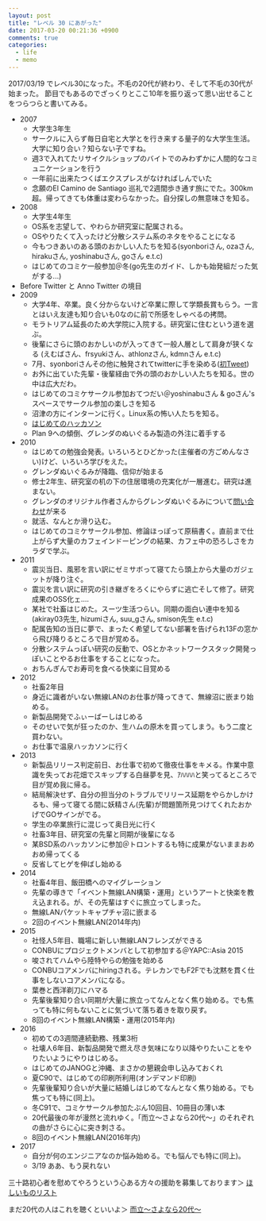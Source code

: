 ```yaml
---
layout: post
title: "レベル 30 にあがった"
date: 2017-03-20 00:21:36 +0900
comments: true
categories: 
  - life
  - memo
---
```


2017/03/19 でレベル30になった。不毛の20代が終わり、そして不毛の30代が始まった。
節目でもあるのでざっくりとここ10年を振り返って思い出せることをつらつらと書いてみる。

- 2007
  - 大学生3年生
  - サークルに入らず毎日自宅と大学とを行き来する量子的な大学生生活。大学に知り合い？知らない子ですね。
  - 週3で入れてたリサイクルショップのバイトでのみわずかに人間的なコミュニケーションを行う
  - 一年前に出来たつくばエクスプレスがなければしんでいた
  - 念願のEl Camino de Santiago 巡礼で2週間歩き通す旅にでた。300km超。帰ってきても体重は変わらなかった。自分探しの無意味さを知る。
- 2008
  - 大学生4年生
  - OS系を志望して、やわらか研究室に配属される。
  - OSやりたくて入ったけど分散システム系のネタをやることになる
  - 今もつきあいのある頭のおかしい人たちを知る(syonboriさん, ozaさん, hirakuさん, yoshinabuさん, goさん e.t.c)
  - はじめてのコミケ一般参加＠冬(go先生のガイド、しかも始発組だった気がする...)
- Before Twitter と Anno Twitter の境目
- 2009
  - 大学4年、卒業。良く分からないけど卒業に際して学類長賞もらう。一言とはいえ友達も知り合いも0なのに前で所感をしゃべるの拷問。
  - モラトリアム延長のため大学院に入院する。研究室に住むという道を選ぶ。
  - 後輩にさらに頭のおかしいのが入ってきて一般人層として肩身が狭くなる (えむばさん、frsyukiさん、athlonzさん, kdmnさん e.t.c)
  - 7月、syonboriさんその他に触発されてtwitterに手を染める([初Tweet](https://twitter.com/n_kane/status/2477877389))
  - お外に出ていた先輩・後輩経由で外の頭のおかしい人たちを知る。世の中は広大だわ。
  - はじめてのコミケサークル参加おてつだい＠yoshinabuさん & goさん'sスペースでサークル参加の楽しさを知る
  - 沼津の方にインターンに行く。Linux系の怖い人たちを知る。
  - [はじめてのハッカソン](http://d.hatena.ne.jp/syuu1228/20090820/1250748541)
  - Plan 9への傾倒、グレンダのぬいぐるみ製造の外注に着手する
- 2010
  - はじめての勉強会発表。いろいろとひどかった(主催者の方ごめんなさい)けど、いろいろ学びをえた。
  - グレンダぬいぐるみが降臨、信仰が始まる
  - 修士2年生、研究室の机の下の住居環境の充実化が一層進む。研究は進まない。
  - グレンダのオリジナル作者さんからグレンダぬいぐるみについて[問い合わせ](https://twitter.com/reneefrench/status/9174639444)が来る
  - 就活、なんとか滑り込む。
  - はじめてのコミケサークル参加、修論ほっぽって原稿書く。直前まで仕上がらず大量のカフェインドーピングの結果、カフェ中の恐ろしさをカラダで学ぶ。
- 2011
  - 震災当日、風邪を言い訳にゼミサボって寝てたら頭上から大量のガジェットが降り注ぐ。
  - 震災を言い訳に研究の引き継ぎをろくにやらずに逃亡そして修了。研究成果のOSS化ェ....
  - 某社で社畜はじめた。スーツ生活つらい。同期の面白い連中を知る(akiray03先生, hizumiさん, suu\_gさん, smison先生 e.t.c)
  - 配属告知の当日に夢で、まったく希望してない部署を告げられ13Fの窓から飛び降りるところで目が覚める。
  - 分散システムっぽい研究の反動で、OSとかネットワークスタック開発っぽいことやるお仕事をすることになった。
  - おちんぎんでお寿司を食べる快楽に目覚める
- 2012
  - 社畜2年目
  - 身近に識者がいない無線LANのお仕事が降ってきて、無線沼に嵌まり始める。
  - 新製品開発でふぃーばーしはじめる
  - そのせいで気が狂ったのか、生ハムの原木を買ってしまう。もう二度と買わない。
  - お仕事で温泉ハッカソンに行く
- 2013
  - 新製品リリース判定前日、お仕事で初めて徹夜仕事をキメる。作業中意識を失ってお花畑でスキップする白昼夢を見、ｱﾊﾊﾊﾊと笑ってるところで目が覚め我に帰る。
  - 結局解決せず、自分の担当分のトラブルでリリース延期をやらかしかけるも、帰って寝てる間に妖精さん(先輩)が問題箇所見つけてくれたおかげでGOサインがでる。
  - 学生の卒業旅行に混じって奥日光に行く
  - 社畜3年目、研究室の先輩と同期が後輩になる
  - 某BSD系のハッカソンに参加＠トロントするも特に成果がないままおめおめ帰ってくる
  - 反省してヒゲを伸ばし始める
- 2014
  - 社畜4年目、飯田橋へのマイグレーション
  - 先輩の導きで「イベント無線LAN構築・運用」というアートと快楽を教え込まれる。が、その先輩はすぐに旅立ってしまった。
  - 無線LANパケットキャプチャ沼に嵌まる
  - 2回のイベント無線LAN(2014年内)
- 2015
  - 社怪人5年目、職場に新しい無線LANフレンズができる
  - CONBUにプロジェクトメンバとして初参加する＠YAPC::Asia 2015
  - 唆されてハムやら陸特やらの勉強を始める
  - CONBUコアメンバにhiringされる。テレカンでもF2Fでも沈黙を貫く仕事をしないコアメンバになる。
  - 葉巻と西洋剃刀にハマる
  - 先輩後輩知り合い同期が大量に旅立ってなんとなく焦り始める。でも焦っても特に何もないことに気づいて落ち着きを取り戻す。
  - 8回のイベント無線LAN構築・運用(2015年内)
- 2016
  - 初めての3週間連続勤務、残業3桁
  - 社壊人6年目、新製品開発で燃え尽き気味になり以降やりたいことをやりたいようにやりはじめる。
  - はじめてのJANOGと沖縄、まさかの懇親会申し込みておくれ
  - 夏C90で、はじめての印刷所利用(オンデマンド印刷)
  - 先輩後輩知り合いが大量に結婚しはじめてなんとなく焦り始める。でも焦っても特に(同上)。
  - 冬C91で、コミケサークル参加たぶん10回目、10冊目の薄い本
  - 20代最後の年が漫然と流れゆく。「而立〜さよなら20代〜」のそれぞれの曲がさらに心に突き刺さる。
  - 8回のイベント無線LAN(2016年内)
- 2017
  - 自分が何のエンジニアなのか悩み始める。でも悩んでも特に(同上)。
  - 3/19 ああ、もう戻れない

三十路初心者を慰めてやろうという心ある方々の援助を募集しております＞ [ほしいものリスト](http://amzn.asia/3Ck9iQ8)

まだ20代の人はこれを聴くといいよ＞ [而立〜さよなら20代〜](http://goodbye-twenties.com/)
